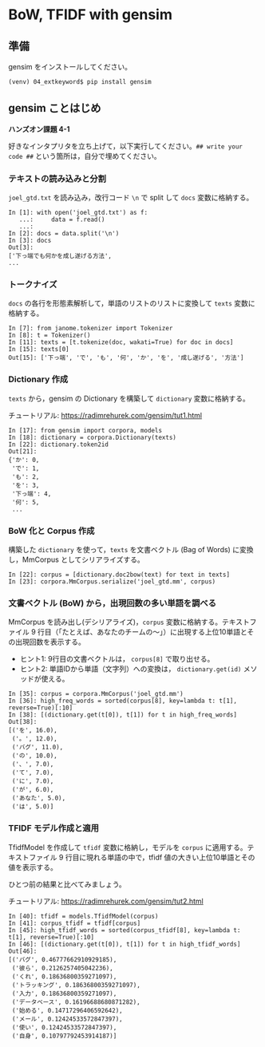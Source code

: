 # BoW, TFIDF with gensim

## 準備

gensim をインストールしてください。

```
(venv) 04_extkeyword$ pip install gensim
```

## gensim ことはじめ

**ハンズオン課題 4-1**

好きなインタプリタを立ち上げて，以下実行してください。`## write your code ##` という箇所は，自分で埋めてください。

### テキストの読み込みと分割

`joel_gtd.txt` を読み込み，改行コード `\n` で split して `docs` 変数に格納する。

```
In [1]: with open('joel_gtd.txt') as f:
   ...:     data = f.read()
   ...:
In [2]: docs = data.split('\n')
In [3]: docs
Out[3]:
['下っ端でも何かを成し遂げる方法',
...
```

### トークナイズ

`docs` の各行を形態素解析して，単語のリストのリストに変換して `texts` 変数に格納する。

```
In [7]: from janome.tokenizer import Tokenizer
In [8]: t = Tokenizer()
In [11]: texts = [t.tokenize(doc, wakati=True) for doc in docs]
In [15]: texts[0]
Out[15]: ['下っ端', 'で', 'も', '何', 'か', 'を', '成し遂げる', '方法']
```

### Dictionary 作成

`texts` から，gensim の Dictionary を構築して `dictionary` 変数に格納する。

チュートリアル: https://radimrehurek.com/gensim/tut1.html

```
In [17]: from gensim import corpora, models
In [18]: dictionary = corpora.Dictionary(texts)
In [22]: dictionary.token2id
Out[21]:
{'か': 0,
 'で': 1,
 'も': 2,
 'を': 3,
 '下っ端': 4,
 '何': 5,
 ...
```

### BoW 化と Corpus 作成

構築した `dictionary` を使って，`texts` を文書ベクトル (Bag of Words) に変換し，MmCorpus としてシリアライズする。

```
In [22]: corpus = [dictionary.doc2bow(text) for text in texts]
In [23]: corpora.MmCorpus.serialize('joel_gtd.mm', corpus)
```

### 文書ベクトル (BoW) から，出現回数の多い単語を調べる

MmCorpus を読み出し(デシリアライズ)，`corpus` 変数に格納する。テキストファイル 9 行目（「たとえば、あなたのチームの〜」）に出現する上位10単語とその出現回数を表示する。

- ヒント1: 9行目の文書ベクトルは， `corpus[8]` で取り出せる。
- ヒント2: 単語IDから単語（文字列）への変換は， `dictionary.get(id)` メソッドが使える。 

```
In [35]: corpus = corpora.MmCorpus('joel_gtd.mm')
In [36]: high_freq_words = sorted(corpus[8], key=lambda t: t[1], reverse=True)[:10]
In [38]: [(dictionary.get(t[0]), t[1]) for t in high_freq_words]
Out[38]:
[('を', 16.0),
 ('。', 12.0),
 ('バグ', 11.0),
 ('の', 10.0),
 ('、', 7.0),
 ('て', 7.0),
 ('に', 7.0),
 ('が', 6.0),
 ('あなた', 5.0),
 ('は', 5.0)]
```

### TFIDF モデル作成と適用

TfidfModel を作成して `tfidf` 変数に格納し，モデルを `corpus` に適用する。テキストファイル 9 行目に現れる単語の中で，tfidf 値の大きい上位10単語とその値を表示する。

ひとつ前の結果と比べてみましょう。

チュートリアル: https://radimrehurek.com/gensim/tut2.html

```
In [40]: tfidf = models.TfidfModel(corpus)
In [41]: corpus_tfidf = tfidf[corpus]
In [45]: high_tfidf_words = sorted(corpus_tfidf[8], key=lambda t: t[1], reverse=True)[:10]
In [46]: [(dictionary.get(t[0]), t[1]) for t in high_tfidf_words]
Out[46]:
[('バグ', 0.46777662910929185),
 ('彼ら', 0.2126257405042236),
 ('くれ', 0.18636800359271097),
 ('トラッキング', 0.18636800359271097),
 ('入力', 0.18636800359271097),
 ('データベース', 0.16196688680871282),
 ('始める', 0.14717296406592642),
 ('メール', 0.12424533572847397),
 ('使い', 0.12424533572847397),
 ('自身', 0.10797792453914187)]
```